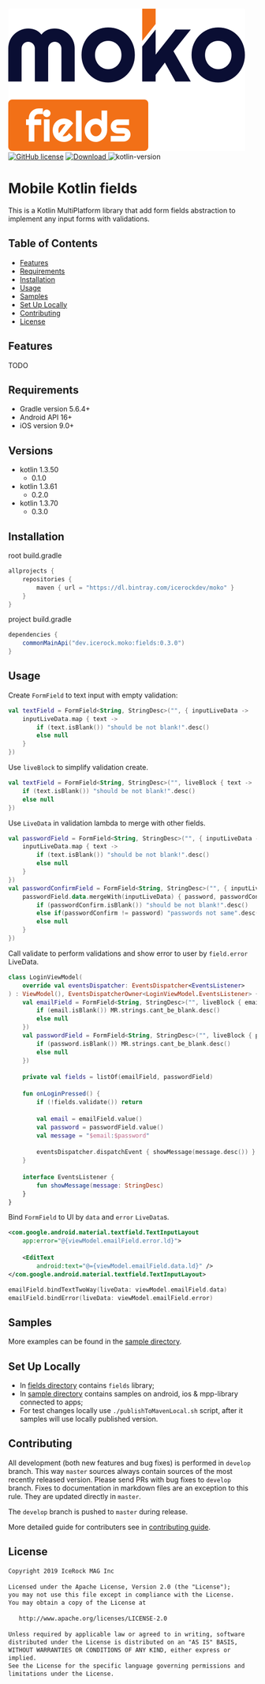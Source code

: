 ![moko-fields](img/logo.png)  
[![GitHub license](https://img.shields.io/badge/license-Apache%20License%202.0-blue.svg?style=flat)](http://www.apache.org/licenses/LICENSE-2.0) [![Download](https://api.bintray.com/packages/icerockdev/moko/moko-fields/images/download.svg) ](https://bintray.com/icerockdev/moko/moko-fields/_latestVersion) ![kotlin-version](https://img.shields.io/badge/kotlin-1.3.70-orange)

# Mobile Kotlin fields
This is a Kotlin MultiPlatform library that add form fields abstraction to implement any input forms
 with validations.

## Table of Contents
- [Features](#features)
- [Requirements](#requirements)
- [Installation](#installation)
- [Usage](#usage)
- [Samples](#samples)
- [Set Up Locally](#setup-locally)
- [Contributing](#contributing)
- [License](#license)

## Features
TODO

## Requirements
- Gradle version 5.6.4+
- Android API 16+
- iOS version 9.0+

## Versions
- kotlin 1.3.50
  - 0.1.0
- kotlin 1.3.61
  - 0.2.0
- kotlin 1.3.70
  - 0.3.0

## Installation
root build.gradle  
```groovy
allprojects {
    repositories {
        maven { url = "https://dl.bintray.com/icerockdev/moko" }
    }
}
```

project build.gradle
```groovy
dependencies {
    commonMainApi("dev.icerock.moko:fields:0.3.0")
}
```

## Usage
Create `FormField` to text input with empty validation:
```kotlin
val textField = FormField<String, StringDesc>("", { inputLiveData ->
    inputLiveData.map { text ->
        if (text.isBlank()) "should be not blank!".desc()
        else null
    }
})
```
Use `liveBlock` to simplify validation create.
```kotlin
val textField = FormField<String, StringDesc>("", liveBlock { text ->
    if (text.isBlank()) "should be not blank!".desc()
    else null
})
```
Use `LiveData` in validation lambda to merge with other fields.
```kotlin
val passwordField = FormField<String, StringDesc>("", { inputLiveData ->
    inputLiveData.map { text ->
        if (text.isBlank()) "should be not blank!".desc()
        else null
    }
})
val passwordConfirmField = FormField<String, StringDesc>("", { inputLiveData ->
    passwordField.data.mergeWith(inputLiveData) { password, passwordConfirm ->
        if (passwordConfirm.isBlank()) "should be not blank!".desc()
        else if(passwordConfirm != password) "passwords not same".desc()
        else null
    }
})
``` 
Call validate to perform validations and show error to user by `field.error` LiveData.
```kotlin
class LoginViewModel(
    override val eventsDispatcher: EventsDispatcher<EventsListener>
) : ViewModel(), EventsDispatcherOwner<LoginViewModel.EventsListener> {
    val emailField = FormField<String, StringDesc>("", liveBlock { email ->
        if (email.isBlank()) MR.strings.cant_be_blank.desc()
        else null
    })
    val passwordField = FormField<String, StringDesc>("", liveBlock { password ->
        if (password.isBlank()) MR.strings.cant_be_blank.desc()
        else null
    })

    private val fields = listOf(emailField, passwordField)

    fun onLoginPressed() {
        if (!fields.validate()) return

        val email = emailField.value()
        val password = passwordField.value()
        val message = "$email:$password"

        eventsDispatcher.dispatchEvent { showMessage(message.desc()) }
    }

    interface EventsListener {
        fun showMessage(message: StringDesc)
    }
}
```
Bind `FormField` to UI by `data` and `error` `LiveData`s.
```xml
<com.google.android.material.textfield.TextInputLayout
    app:error="@{viewModel.emailField.error.ld}">

    <EditText
        android:text="@={viewModel.emailField.data.ld}" />
</com.google.android.material.textfield.TextInputLayout>
```
```swift
emailField.bindTextTwoWay(liveData: viewModel.emailField.data)
emailField.bindError(liveData: viewModel.emailField.error)
```

## Samples
More examples can be found in the [sample directory](sample).

## Set Up Locally 
- In [fields directory](fields) contains `fields` library;
- In [sample directory](sample) contains samples on android, ios & mpp-library connected to apps;
- For test changes locally use `./publishToMavenLocal.sh` script, after it samples will use locally published version.

## Contributing
All development (both new features and bug fixes) is performed in `develop` branch. This way `master` sources always contain sources of the most recently released version. Please send PRs with bug fixes to `develop` branch. Fixes to documentation in markdown files are an exception to this rule. They are updated directly in `master`.

The `develop` branch is pushed to `master` during release.

More detailed guide for contributers see in [contributing guide](CONTRIBUTING.md).

## License
        
    Copyright 2019 IceRock MAG Inc
    
    Licensed under the Apache License, Version 2.0 (the "License");
    you may not use this file except in compliance with the License.
    You may obtain a copy of the License at
    
       http://www.apache.org/licenses/LICENSE-2.0
    
    Unless required by applicable law or agreed to in writing, software
    distributed under the License is distributed on an "AS IS" BASIS,
    WITHOUT WARRANTIES OR CONDITIONS OF ANY KIND, either express or implied.
    See the License for the specific language governing permissions and
    limitations under the License.